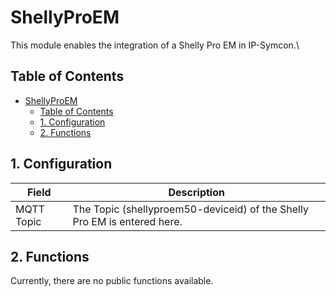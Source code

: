 # ShellyProEM
   This module enables the integration of a Shelly Pro EM in IP-Symcon.\
    
## Table of Contents
- [ShellyProEM](#shellyproem)
  - [Table of Contents](#table-of-contents)
  - [1. Configuration](#1-configuration)
  - [2. Functions](#2-functions)
   
## 1. Configuration
   
   Field        | Description
   ------------ | -------------
   MQTT Topic   | The Topic (shellyproem50-deviceid) of the Shelly Pro EM is entered here.
   
## 2. Functions

   Currently, there are no public functions available.